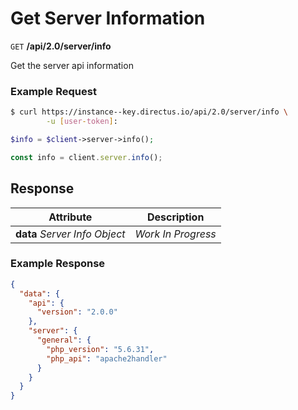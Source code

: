 # Get Server Information

<span class="request">`GET` **/api/2.0/server/info**</span>

<span class="description">Get the server api information</span>

### Example Request

```bash
$ curl https://instance--key.directus.io/api/2.0/server/info \
        -u [user-token]:
```

```php
$info = $client->server->info();
```

```javascript
const info = client.server.info();
```

## Response

<span class="attributes">Attribute</span> | Description
--------|------------
**data** _Server Info Object_ | <span class="custom"> _Work In Progress_</span>

### Example Response

```json
{
  "data": {
    "api": {
      "version": "2.0.0"
    },
    "server": {
      "general": {
        "php_version": "5.6.31",
        "php_api": "apache2handler"
      }
    }
  }
}
```
